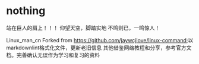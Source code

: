 ﻿# nothing

站在巨人的肩上！！！
仰望天空，脚踏实地
不鸣则已，一鸣惊人！

Linux_man_cn  Forked from <https://github.com/jaywcjlove/linux-command>;以markdownlint格式化文件，更新老旧信息
其他借鉴网络教程和分享，参考官方文档。完善确认无误作为学习和复习的资料